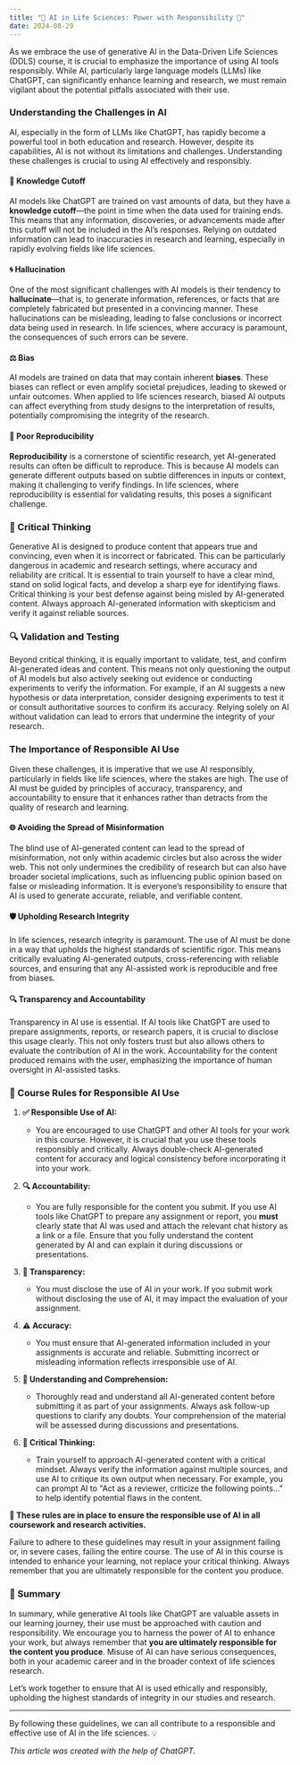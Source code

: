 ```yaml
---
title: "🚨 AI in Life Sciences: Power with Responsibility 🚨"
date: 2024-08-29
---
```



As we embrace the use of generative AI in the Data-Driven Life Sciences (DDLS) course, it is crucial to emphasize the importance of using AI tools responsibly. While AI, particularly large language models (LLMs) like ChatGPT, can significantly enhance learning and research, we must remain vigilant about the potential pitfalls associated with their use.

### Understanding the Challenges in AI

AI, especially in the form of LLMs like ChatGPT, has rapidly become a powerful tool in both education and research. However, despite its capabilities, AI is not without its limitations and challenges. Understanding these challenges is crucial to using AI effectively and responsibly.

#### 📅 Knowledge Cutoff
AI models like ChatGPT are trained on vast amounts of data, but they have a **knowledge cutoff**—the point in time when the data used for training ends. This means that any information, discoveries, or advancements made after this cutoff will not be included in the AI’s responses. Relying on outdated information can lead to inaccuracies in research and learning, especially in rapidly evolving fields like life sciences.

#### 🌀 Hallucination
One of the most significant challenges with AI models is their tendency to **hallucinate**—that is, to generate information, references, or facts that are completely fabricated but presented in a convincing manner. These hallucinations can be misleading, leading to false conclusions or incorrect data being used in research. In life sciences, where accuracy is paramount, the consequences of such errors can be severe.

#### ⚖️ Bias
AI models are trained on data that may contain inherent **biases**. These biases can reflect or even amplify societal prejudices, leading to skewed or unfair outcomes. When applied to life sciences research, biased AI outputs can affect everything from study designs to the interpretation of results, potentially compromising the integrity of the research.

#### 🔁 Poor Reproducibility
**Reproducibility** is a cornerstone of scientific research, yet AI-generated results can often be difficult to reproduce. This is because AI models can generate different outputs based on subtle differences in inputs or context, making it challenging to verify findings. In life sciences, where reproducibility is essential for validating results, this poses a significant challenge.

### 🧠 Critical Thinking

Generative AI is designed to produce content that appears true and convincing, even when it is incorrect or fabricated. This can be particularly dangerous in academic and research settings, where accuracy and reliability are critical. It is essential to train yourself to have a clear mind, stand on solid logical facts, and develop a sharp eye for identifying flaws. Critical thinking is your best defense against being misled by AI-generated content. Always approach AI-generated information with skepticism and verify it against reliable sources.

### 🔍 Validation and Testing

Beyond critical thinking, it is equally important to validate, test, and confirm AI-generated ideas and content. This means not only questioning the output of AI models but also actively seeking out evidence or conducting experiments to verify the information. For example, if an AI suggests a new hypothesis or data interpretation, consider designing experiments to test it or consult authoritative sources to confirm its accuracy. Relying solely on AI without validation can lead to errors that undermine the integrity of your research.

### The Importance of Responsible AI Use

Given these challenges, it is imperative that we use AI responsibly, particularly in fields like life sciences, where the stakes are high. The use of AI must be guided by principles of accuracy, transparency, and accountability to ensure that it enhances rather than detracts from the quality of research and learning.

#### 🌐 Avoiding the Spread of Misinformation
The blind use of AI-generated content can lead to the spread of misinformation, not only within academic circles but also across the wider web. This not only undermines the credibility of research but can also have broader societal implications, such as influencing public opinion based on false or misleading information. It is everyone’s responsibility to ensure that AI is used to generate accurate, reliable, and verifiable content.

#### 🛡️ Upholding Research Integrity
In life sciences, research integrity is paramount. The use of AI must be done in a way that upholds the highest standards of scientific rigor. This means critically evaluating AI-generated outputs, cross-referencing with reliable sources, and ensuring that any AI-assisted work is reproducible and free from biases.

#### 🔍 Transparency and Accountability
Transparency in AI use is essential. If AI tools like ChatGPT are used to prepare assignments, reports, or research papers, it is crucial to disclose this usage clearly. This not only fosters trust but also allows others to evaluate the contribution of AI in the work. Accountability for the content produced remains with the user, emphasizing the importance of human oversight in AI-assisted tasks.

### 📜 Course Rules for Responsible AI Use

1. **✅ Responsible Use of AI:**
   - You are encouraged to use ChatGPT and other AI tools for your work in this course. However, it is crucial that you use these tools responsibly and critically. Always double-check AI-generated content for accuracy and logical consistency before incorporating it into your work.

2. **🔍 Accountability:**
   - You are fully responsible for the content you submit. If you use AI tools like ChatGPT to prepare any assignment or report, you **must** clearly state that AI was used and attach the relevant chat history as a link or a file. Ensure that you fully understand the content generated by AI and can explain it during discussions or presentations.

3. **🚫 Transparency:**
   - You must disclose the use of AI in your work. If you submit work without disclosing the use of AI, it may impact the evaluation of your assignment.

4. **⚠️ Accuracy:**
   - You must ensure that AI-generated information included in your assignments is accurate and reliable. Submitting incorrect or misleading information reflects irresponsible use of AI.

5. **📖 Understanding and Comprehension:**
   - Thoroughly read and understand all AI-generated content before submitting it as part of your assignments. Always ask follow-up questions to clarify any doubts. Your comprehension of the material will be assessed during discussions and presentations.

6. **🧠 Critical Thinking:**
   - Train yourself to approach AI-generated content with a critical mindset. Always verify the information against multiple sources, and use AI to critique its own output when necessary. For example, you can prompt AI to "Act as a reviewer, criticize the following points..." to help identify potential flaws in the content.

**🚷 These rules are in place to ensure the responsible use of AI in all coursework and research activities.**

Failure to adhere to these guidelines may result in your assignment failing or, in severe cases, failing the entire course. The use of AI in this course is intended to enhance your learning, not replace your critical thinking. Always remember that you are ultimately responsible for the content you produce.

### 📢 Summary

In summary, while generative AI tools like ChatGPT are valuable assets in our learning journey, their use must be approached with caution and responsibility. We encourage you to harness the power of AI to enhance your work, but always remember that **you are ultimately responsible for the content you produce**. Misuse of AI can have serious consequences, both in your academic career and in the broader context of life sciences research.

Let’s work together to ensure that AI is used ethically and responsibly, upholding the highest standards of integrity in our studies and research.

---

By following these guidelines, we can all contribute to a responsible and effective use of AI in the life sciences. 💡

*This article was created with the help of ChatGPT.*
